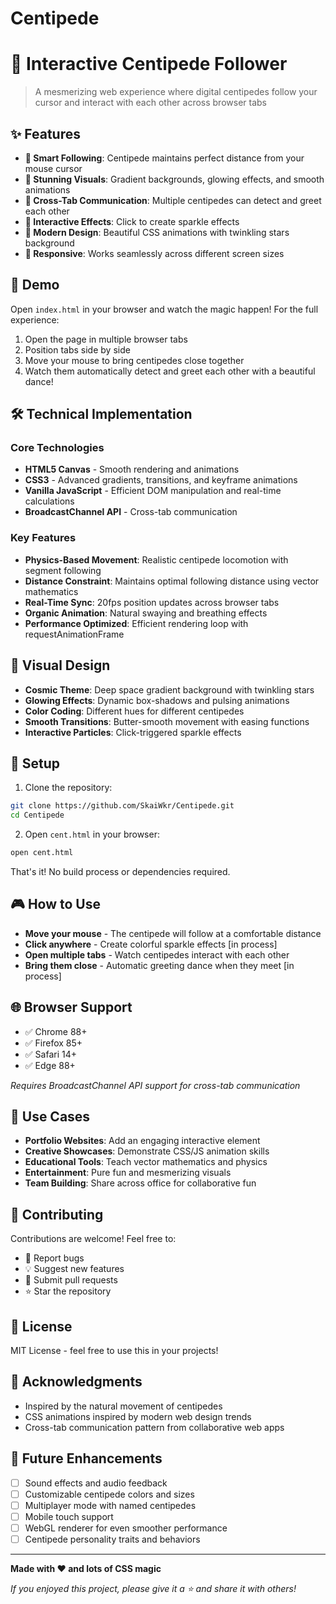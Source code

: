 # Centipede
# 🐛 Interactive Centipede Follower

> A mesmerizing web experience where digital centipedes follow your cursor and interact with each other across browser tabs

## ✨ Features

- **🎯 Smart Following**: Centipede maintains perfect distance from your mouse cursor
- **🌟 Stunning Visuals**: Gradient backgrounds, glowing effects, and smooth animations
- **🤝 Cross-Tab Communication**: Multiple centipedes can detect and greet each other
- **💫 Interactive Effects**: Click to create sparkle effects
- **🎨 Modern Design**: Beautiful CSS animations with twinkling stars background
- **📱 Responsive**: Works seamlessly across different screen sizes

## 🚀 Demo

Open `index.html` in your browser and watch the magic happen! For the full experience:

1. Open the page in multiple browser tabs
2. Position tabs side by side
3. Move your mouse to bring centipedes close together
4. Watch them automatically detect and greet each other with a beautiful dance!

## 🛠️ Technical Implementation

### Core Technologies
- **HTML5 Canvas** - Smooth rendering and animations
- **CSS3** - Advanced gradients, transitions, and keyframe animations
- **Vanilla JavaScript** - Efficient DOM manipulation and real-time calculations
- **BroadcastChannel API** - Cross-tab communication

### Key Features
- **Physics-Based Movement**: Realistic centipede locomotion with segment following
- **Distance Constraint**: Maintains optimal following distance using vector mathematics
- **Real-Time Sync**: 20fps position updates across browser tabs
- **Organic Animation**: Natural swaying and breathing effects
- **Performance Optimized**: Efficient rendering loop with requestAnimationFrame

## 🎨 Visual Design

- **Cosmic Theme**: Deep space gradient background with twinkling stars
- **Glowing Effects**: Dynamic box-shadows and pulsing animations
- **Color Coding**: Different hues for different centipedes
- **Smooth Transitions**: Butter-smooth movement with easing functions
- **Interactive Particles**: Click-triggered sparkle effects

## 🔧 Setup

1. Clone the repository:
```bash
git clone https://github.com/SkaiWkr/Centipede.git
cd Centipede
```

2. Open `cent.html` in your browser:
```bash
open cent.html
```

That's it! No build process or dependencies required.

## 🎮 How to Use

- **Move your mouse** - The centipede will follow at a comfortable distance
- **Click anywhere** - Create colorful sparkle effects [in process]
- **Open multiple tabs** - Watch centipedes interact with each other
- **Bring them close** - Automatic greeting dance when they meet [in process]

## 🌐 Browser Support

- ✅ Chrome 88+
- ✅ Firefox 85+
- ✅ Safari 14+
- ✅ Edge 88+

*Requires BroadcastChannel API support for cross-tab communication*

## 🎯 Use Cases

- **Portfolio Websites**: Add an engaging interactive element
- **Creative Showcases**: Demonstrate CSS/JS animation skills
- **Educational Tools**: Teach vector mathematics and physics
- **Entertainment**: Pure fun and mesmerizing visuals
- **Team Building**: Share across office for collaborative fun

## 🤝 Contributing

Contributions are welcome! Feel free to:

- 🐛 Report bugs
- 💡 Suggest new features
- 🔧 Submit pull requests
- ⭐ Star the repository

## 📝 License

MIT License - feel free to use this in your projects!

## 🙏 Acknowledgments

- Inspired by the natural movement of centipedes
- CSS animations inspired by modern web design trends
- Cross-tab communication pattern from collaborative web apps

## 🔮 Future Enhancements

- [ ] Sound effects and audio feedback
- [ ] Customizable centipede colors and sizes
- [ ] Multiplayer mode with named centipedes
- [ ] Mobile touch support
- [ ] WebGL renderer for even smoother performance
- [ ] Centipede personality traits and behaviors

---

**Made with ❤️ and lots of CSS magic**

*If you enjoyed this project, please give it a ⭐ and share it with others!*
